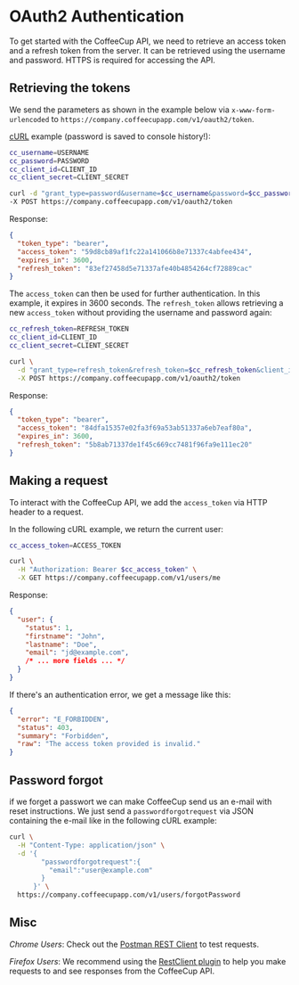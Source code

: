 # OAuth2 Authentication

To get started with the CoffeeCup API, we need to retrieve an access token and a refresh token from the server. It can be retrieved using the username and password.
HTTPS is required for accessing the API.

## Retrieving the tokens

We send the parameters as shown in the example below via `x-www-form-urlencoded` to `https://company.coffeecupapp.com/v1/oauth2/token`.

[cURL](http://en.wikipedia.org/wiki/CURL) example (password is saved to console history!):

```sh
cc_username=USERNAME
cc_password=PASSWORD
cc_client_id=CLIENT_ID
cc_client_secret=CLIENT_SECRET

curl -d "grant_type=password&username=$cc_username&password=$cc_password&client_id=$cc_client_id&client_secret=$cc_client_secret" \
-X POST https://company.coffeecupapp.com/v1/oauth2/token
```

Response:

```json
{
  "token_type": "bearer",
  "access_token": "59d8cb89af1fc22a141066b8e71337c4abfee434",
  "expires_in": 3600,
  "refresh_token": "83ef27458d5e71337afe40b4854264cf72889cac"
}
```

The `access_token` can then be used for further authentication. In this example, it expires in 3600 seconds.
The `refresh_token` allows retrieving a new `access_token` without providing the username and password again:

```sh
cc_refresh_token=REFRESH_TOKEN
cc_client_id=CLIENT_ID
cc_client_secret=CLIENT_SECRET

curl \
  -d "grant_type=refresh_token&refresh_token=$cc_refresh_token&client_id=$cc_client_id&client_secret=$cc_client_secret" \
  -X POST https://company.coffeecupapp.com/v1/oauth2/token
```

Response:

```json
{
  "token_type": "bearer",
  "access_token": "84dfa15357e02fa3f69a53ab51337a6eb7eaf80a",
  "expires_in": 3600,
  "refresh_token": "5b8ab71337de1f45c669cc7481f96fa9e111ec20"
}
```


## Making a request

To interact with the CoffeeCup API, we add the `access_token` via HTTP header to a request.

In the following cURL example, we return the current user:

```sh
cc_access_token=ACCESS_TOKEN

curl \
  -H "Authorization: Bearer $cc_access_token" \
  -X GET https://company.coffeecupapp.com/v1/users/me
```

Response:

```json
{
  "user": {
    "status": 1,
    "firstname": "John",
    "lastname": "Doe",
    "email": "jd@example.com",
    /* ... more fields ... */
  }
}
```

If there's an authentication error, we get a message like this:

```json
{
  "error": "E_FORBIDDEN",
  "status": 403,
  "summary": "Forbidden",
  "raw": "The access token provided is invalid."
}
```

## Password forgot

if we forget a passwort we can make CoffeeCup send us an e-mail with reset instructions. We just send a `passwordforgotrequest` via JSON containing the e-mail like in the following cURL example:

```sh
curl \
  -H "Content-Type: application/json" \
  -d '{
        "passwordforgotrequest":{
          "email":"user@example.com"
        }
      }' \
  https://company.coffeecupapp.com/v1/users/forgotPassword
```

## Misc

*Chrome Users*: Check out the [Postman REST Client](https://chrome.google.com/webstore/detail/postman-rest-client/fdmmgilgnpjigdojojpjoooidkmcomcm?hl=en) to test requests.

*Firefox Users*: We recommend using the [RestClient plugin](https://addons.mozilla.org/en-US/firefox/addon/restclient/) to help you make requests to and see responses from the CoffeeCup API.
